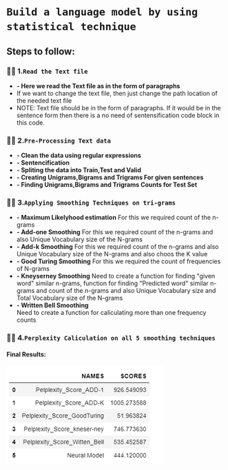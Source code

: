 
#                  `Build a language model by using statistical technique`


## Steps to follow:

### 📍📍 1.**`Read the Text file`**  
   - **-  Here we read the Text file as in the form of paragraphs**
   - If we want to change the text file, then just change the path location of the needed text file
   - NOTE: Text file should be in the form of paragraphs. If it would be in the sentence form then there is a no need of sentensification code block in this code.
 
### 📍📍 2.**`Pre-Processing Text data`**
   - **-  Clean the data using regular expressions**
   - **-  Sentencification**
   - **-  Spliting the data into Train,Test and Valid**
   - **-  Creating Unigrams,Bigrams and Trigrams For given sentences**
   - **-  Finding Unigrams,Bigrams and Trigrams Counts for Test Set**
  
### 📍📍 3.**`Applying Smoothing Techniques on tri-grams`**
   - **-  Maximum Likelyhood estimation**
          For this we required count of the n-grams
   - **-  Add-one Smoothing**
          For this we required count of the n-grams and also Unique Vocabulary size of the N-grams
   - **-  Add-k Smoothing**
          For this we required count of the n-grams and also Unique Vocabulary size of the N-grams and also choos the K value
   - **-  Good Turing Smoothing**
          For this we required the count of frequencies of N-grams    
   - **-  Kneyserney Smoothing**
          Need to create a function for finding "given word" similar n-grams, function for finding "Predicted word" similar 
          n-grams and count of the n-grams and also Unique Vocabulary size and Total Vocabulary size of the N-grams          
   - **-  Written Bell Smoothing**   
          Need to create a function for caliculating more than one frequency counts

### 📍📍 4.**`Perplexity Caliculation on all 5 smoothing techniques`**
 #### Final Results:
 ![Final Output: Perplexity scores](https://github.com/Kranthi596rguktian/Statistical-Language-Model/blob/main/Final%20Perplexity%20scores.png)

